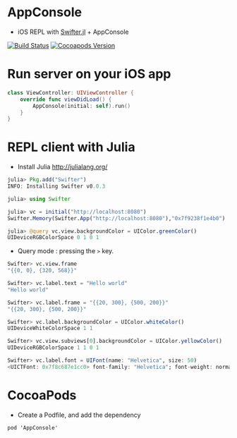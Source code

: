 AppConsole
==========

  * iOS REPL with [Swifter.jl](https://github.com/wookay/Swifter.jl) + AppConsole

  [![Build Status](https://api.travis-ci.org/wookay/AppConsole.svg?branch=master)](https://travis-ci.org/wookay/AppConsole)
  [![Cocoapods Version](https://img.shields.io/cocoapods/v/AppConsole.svg?style=flat)](https://cocoapods.org/pods/AppConsole)


# Run server on your iOS app
```swift
class ViewController: UIViewController {
    override func viewDidLoad() {
        AppConsole(initial: self).run()
    }
}
```


# REPL client with Julia
 * Install Julia http://julialang.org/
```julia
julia> Pkg.add("Swifter")
INFO: Installing Swifter v0.0.3
```

```julia
julia> using Swifter

julia> vc = initial("http://localhost:8080")
Swifter.Memory(Swifter.App("http://localhost:8080"),"0x7f9238f1e4b0")

julia> @query vc.view.backgroundColor = UIColor.greenColor()
UIDeviceRGBColorSpace 0 1 0 1
```

* Query mode : pressing the `>` key.
```julia
Swifter> vc.view.frame
"{{0, 0}, {320, 568}}"

Swifter> vc.label.text = "Hello world"
"Hello world"

Swifter> vc.label.frame = "{{20, 300}, {500, 200}}"
"{{20, 300}, {500, 200}}"

Swifter> vc.label.backgroundColor = UIColor.whiteColor()
UIDeviceWhiteColorSpace 1 1

Swifter> vc.view.subviews[0].backgroundColor = UIColor.yellowColor()
UIDeviceRGBColorSpace 1 1 0 1

Swifter> vc.label.font = UIFont(name: "Helvetica", size: 50)
<UICTFont: 0x7f8c687e1cc0> font-family: "Helvetica"; font-weight: normal; font-style: normal; font-size: 50.00pt
```


# CocoaPods
* Create a Podfile, and add the dependency
```
pod 'AppConsole'
```
